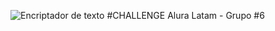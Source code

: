 ![Encriptador de texto #CHALLENGE Alura Latam - Grupo #6](https://drive.google.com/file/d/1G4SEvM0ylBw1Yy9XreuLBe0Jlstimga4uOG/view?usp=sharing)
